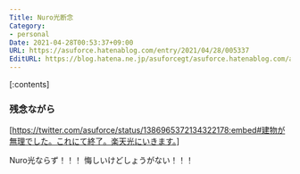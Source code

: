 ```yaml
---
Title: Nuro光断念
Category:
- personal
Date: 2021-04-28T00:53:37+09:00
URL: https://asuforce.hatenablog.com/entry/2021/04/28/005337
EditURL: https://blog.hatena.ne.jp/asuforcegt/asuforce.hatenablog.com/atom/entry/26006613721409441
---
```


[:contents]

###  残念ながら

[https://twitter.com/asuforce/status/1386965372134322178:embed#建物が無理でした。これにて終了。楽天光にいきます。]

Nuro光ならず！！！
悔しいけどしょうがない！！！


